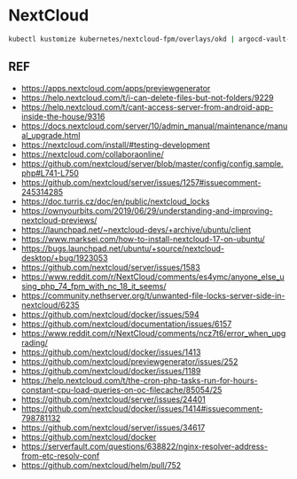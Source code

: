 # NextCloud

```bash
kubectl kustomize kubernetes/nextcloud-fpm/overlays/okd | argocd-vault-plugin generate - | kubectl apply -f -
```

## REF

- <https://apps.nextcloud.com/apps/previewgenerator>
- <https://help.nextcloud.com/t/i-can-delete-files-but-not-folders/9229>
- <https://help.nextcloud.com/t/cant-access-server-from-android-app-inside-the-house/9316>
- <https://docs.nextcloud.com/server/10/admin_manual/maintenance/manual_upgrade.html>
- <https://nextcloud.com/install/#testing-development>
- <https://nextcloud.com/collaboraonline/>
- <https://github.com/nextcloud/server/blob/master/config/config.sample.php#L741-L750>
- <https://github.com/nextcloud/server/issues/1257#issuecomment-245314285>
- <https://doc.turris.cz/doc/en/public/nextcloud_locks>
- <https://ownyourbits.com/2019/06/29/understanding-and-improving-nextcloud-previews/>
- <https://launchpad.net/~nextcloud-devs/+archive/ubuntu/client>
- <https://www.marksei.com/how-to-install-nextcloud-17-on-ubuntu/>
- <https://bugs.launchpad.net/ubuntu/+source/nextcloud-desktop/+bug/1923053>
- <https://github.com/nextcloud/server/issues/1583>
- <https://www.reddit.com/r/NextCloud/comments/es4ymc/anyone_else_using_php_74_fpm_with_nc_18_it_seems/>
- <https://community.nethserver.org/t/unwanted-file-locks-server-side-in-nextcloud/6235>
- <https://github.com/nextcloud/docker/issues/594>
- <https://github.com/nextcloud/documentation/issues/6157>
- <https://www.reddit.com/r/NextCloud/comments/ncz7t6/error_when_upgrading/>
- <https://github.com/nextcloud/docker/issues/1413>
- <https://github.com/nextcloud/previewgenerator/issues/252>
- <https://github.com/nextcloud/docker/issues/1189>
- <https://help.nextcloud.com/t/the-cron-php-tasks-run-for-hours-constant-cpu-load-queries-on-oc-filecache/85054/25>
- <https://github.com/nextcloud/server/issues/24401>
- <https://github.com/nextcloud/docker/issues/1414#issuecomment-798781132>
- <https://github.com/nextcloud/server/issues/34617>
- <https://github.com/nextcloud/docker>
- <https://serverfault.com/questions/638822/nginx-resolver-address-from-etc-resolv-conf>
- <https://github.com/nextcloud/helm/pull/752>
